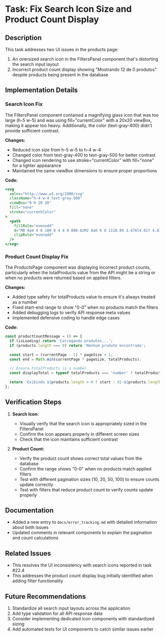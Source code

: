 # Task: Fix Search Icon Size and Product Count Display

## Description
This task addresses two UI issues in the products page:
1. An oversized search icon in the FiltersPanel component that's distorting the search input layout
2. Incorrect product count display showing "Mostrando 12 de 0 produtos" despite products being present in the database

## Implementation Details

### Search Icon Fix
The FiltersPanel component contained a magnifying glass icon that was too large (h-5 w-5) and was using fill="currentColor" with a 20x20 viewBox, making it appear too heavy. Additionally, the color (text-gray-400) didn't provide sufficient contrast.

**Changes:**
- Reduced icon size from h-5 w-5 to h-4 w-4
- Changed color from text-gray-400 to text-gray-500 for better contrast
- Changed icon rendering to use stroke="currentColor" with fill="none" for a lighter appearance
- Maintained the same viewBox dimensions to ensure proper proportions

**Code:**
```jsx
<svg 
  xmlns="http://www.w3.org/2000/svg" 
  className="h-4 w-4 text-gray-500" 
  viewBox="0 0 20 20" 
  fill="none" 
  stroke="currentColor"
>
  <path 
    fillRule="evenodd" 
    d="M8 4a4 4 0 100 8 4 4 0 000-8zM2 8a6 6 0 1110.89 3.476l4.817 4.817a1 1 0 01-1.414 1.414l-4.816-4.816A6 6 0 012 8z" 
    clipRule="evenodd" 
  />
</svg>
```

### Product Count Display Fix
The ProductsPage component was displaying incorrect product counts, particularly when the totalProducts value from the API might be a string or when no products were returned based on applied filters.

**Changes:**
- Added type safety for totalProducts value to ensure it's always treated as a number
- Fixed start-end range to show "0-0" when no products match the filters
- Added debugging logs to verify API response meta values
- Implemented defensive coding to handle edge cases

**Code:**
```jsx
const productCountMessage = () => {
  if (isLoading) return 'Carregando produtos...';
  if (products.length === 0) return 'Nenhum produto encontrado';
  
  const start = (currentPage - 1) * pageSize + 1;
  const end = Math.min(currentPage * pageSize, totalProducts);
  
  // Ensure totalProducts is a number
  const displayTotal = typeof totalProducts === 'number' ? totalProducts : parseInt(totalProducts) || 0;
  
  return `Exibindo ${products.length > 0 ? start : 0}-${products.length > 0 ? end : 0} de ${displayTotal} produtos`;
};
```

## Verification Steps
1. **Search Icon:**
   - Visually verify that the search icon is appropriately sized in the FiltersPanel
   - Confirm the icon appears properly in different screen sizes
   - Check that the icon maintains sufficient contrast

2. **Product Count:**
   - Verify the product count shows correct total values from the database
   - Confirm the range shows "0-0" when no products match applied filters
   - Test with different pagination sizes (10, 20, 50, 100) to ensure counts update correctly
   - Test with filters that reduce product count to verify counts update properly

## Documentation
- Added a new entry to `docs/error_tracking.md` with detailed information about both issues
- Updated comments in relevant components to explain the pagination and count calculations

## Related Issues
- This resolves the UI inconsistency with search icons reported in task #22.4
- This addresses the product count display bug initially identified when adding filter functionality

## Future Recommendations
1. Standardize all search input layouts across the application
2. Add type validation for all API response data
3. Consider implementing dedicated icon components with standardized sizing
4. Add automated tests for UI components to catch similar issues earlier 
